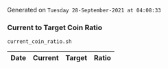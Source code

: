 Generated on `Tuesday 28-September-2021 at 04:08:33`

### Current to Target Coin Ratio
`current_coin_ratio.sh`

Date|Current|Target|Ratio
---|---|---|---
